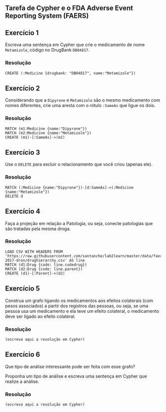 ## Tarefa de Cypher e o FDA Adverse Event Reporting System (FAERS)

## Exercício 1

Escreva uma sentença em Cypher que crie o medicamento de nome `Metamizole`, código no DrugBank `DB04817`.

### Resolução
~~~cypher
CREATE (:Medicine {drugbank: "DB04817", name:"Metamizole"})
~~~

## Exercício 2

Considerando que a `Dipyrone` e `Metamizole` são o mesmo medicamento com nomes diferentes, crie uma aresta com o rótulo `:SameAs` que ligue os dois.

### Resolução
~~~cypher
MATCH (m1:Medicine {name:"Dipyrone"})
MATCH (m2:Medicine {name:"Metamizole"})
CREATE (m1)-[:SameAs]->(m2)
~~~

## Exercício 3

Use o `DELETE` para excluir o relacionamento que você criou (apenas ele).

### Resolução
~~~cypher
MATCH (:Medicine {name:"Dipyrone"})-[d:SameAs]->(:Medicine {name:"Metamizole"})
DELETE d
~~~

## Exercício 4

Faça a projeção em relação a Patologia, ou seja, conecte patologias que são tratadas pela mesma droga.

### Resolução
~~~cypher
LOAD CSV WITH HEADERS FROM 'https://raw.githubusercontent.com/santanche/lab2learn/master/data/faers-2017-dron/drughierarchy.csv' AS line
MATCH (d1:Drug {code: line.codedrug})
MATCH (d2:Drug {code: line.parent})
CREATE (d1)-[:Parent]->(d2)
~~~

## Exercício 5

Construa um grafo ligando os medicamentos aos efeitos colaterais (com pesos associados) a partir dos registros das pessoas, ou seja, se uma pessoa usa um medicamento e ela teve um efeito colateral, o medicamento deve ser ligado ao efeito colateral.

### Resolução
~~~cypher
(escreva aqui a resolução em Cypher)
~~~

## Exercício 6

Que tipo de análise interessante pode ser feita com esse grafo?

Proponha um tipo de análise e escreva uma sentença em Cypher que realize a análise.

### Resolução
~~~cypher
(escreva aqui a resolução em Cypher)
~~~

